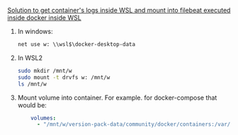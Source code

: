 [Solution to get container's logs inside WSL and mount into filebeat executed inside docker inside WSL](https://github.com/microsoft/WSL/discussions/4176#discussioncomment-253018)

1. In windows:
    ```cmd
    net use w: \\wsl$\docker-desktop-data
    ```
1. In WSL2
    ```bash
    sudo mkdir /mnt/w
    sudo mount -t drvfs w: /mnt/w
    ls /mnt/w
    ```
1. Mount volume into container. For example. for docker-compose that would be:
    ```yml
        volumes:
          - "/mnt/w/version-pack-data/community/docker/containers:/var/lib/docker/containers:ro"
    ```